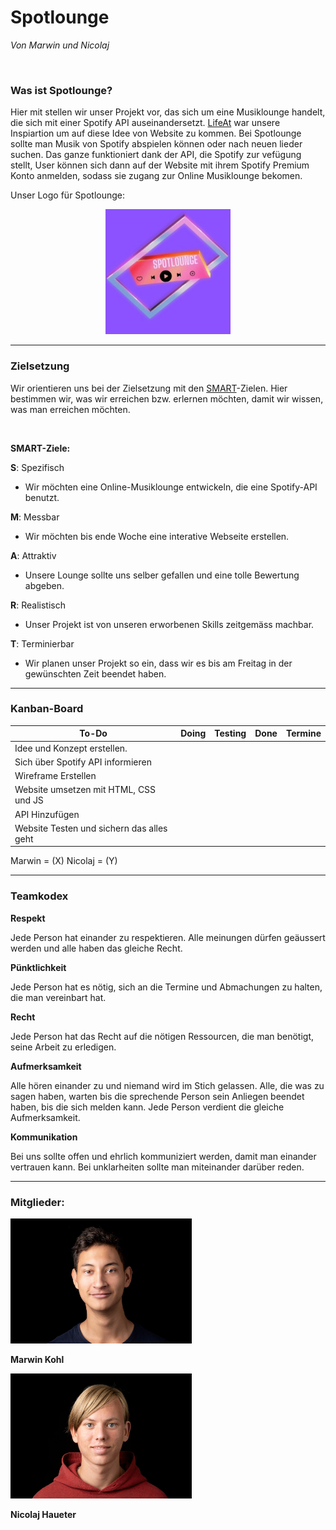 # Spotlounge 
_Von Marwin und Nicolaj_

<br>

### Was ist Spotlounge?

Hier mit stellen wir unser Projekt vor, das sich um eine Musiklounge handelt, die sich mit einer Spotify API auseinandersetzt. [LifeAt](https://lifeat.io/) war unsere Inspiartion um auf diese Idee von Website zu kommen. Bei Spotlounge sollte man Musik von Spotify abspielen können oder nach neuen lieder suchen. Das ganze funktioniert dank der API, die Spotify zur vefügung stellt, User können sich dann auf der Website mit ihrem Spotify Premium Konto anmelden, sodass sie zugang zur Online Musiklounge bekomen.

Unser Logo für Spotlounge:

<center><img src="/Images/Logo.jpg" alt="Logo von Spotlounge" width="200" height="200"></center>

---

### Zielsetzung

Wir orientieren uns bei der Zielsetzung mit den [SMART](https://kommunalwiki.boell.de/index.php/SMART-Ziele#:~:text=SMART%20ist%20die%20Abkürzung%20für,attraktiv%2C%20realistisch%20und%20terminiert%20sein.)-Zielen. Hier bestimmen wir, was wir erreichen bzw. erlernen möchten, damit wir wissen, was man erreichen möchten.

<br>

**SMART-Ziele:**  

**S**: Spezifisch 
- Wir möchten eine Online-Musiklounge entwickeln, die eine Spotify-API benutzt.

**M**: Messbar
- Wir möchten bis ende Woche eine interative Webseite erstellen.

**A**: Attraktiv
- Unsere Lounge sollte uns selber gefallen und eine tolle Bewertung abgeben.

**R**: Realistisch
- Unser Projekt ist von unseren erworbenen Skills zeitgemäss machbar.

**T**: Terminierbar
- Wir planen unser Projekt so ein, dass wir es bis am Freitag in der gewünschten Zeit beendet haben.

---

### Kanban-Board

| To-Do                                     | Doing | Testing | Done | Termine |
|-------------------------------------------|-------|---------|------|---------|
| Idee und Konzept erstellen.               |       |         |      |         |
| Sich über Spotify API informieren         |       |         |      |         |
| Wireframe Erstellen                       |       |         |      |         |
| Website umsetzen mit HTML, CSS und JS     |       |         |      |         |
| API Hinzufügen                            |       |         |      |         |
| Website Testen und sichern das alles geht |

Marwin = (X)
Nicolaj = (Y)

---

### Teamkodex

**Respekt**

Jede Person hat einander zu respektieren. Alle meinungen dürfen geäussert werden und alle haben das gleiche Recht.

**Pünktlichkeit**

Jede Person hat es nötig, sich an die Termine und Abmachungen zu halten, die man vereinbart hat.

**Recht**

Jede Person hat das Recht auf die nötigen Ressourcen, die man benötigt, seine Arbeit zu erledigen. 

**Aufmerksamkeit**

Alle hören einander zu und niemand wird im Stich gelassen. Alle, die was zu sagen haben, warten bis die sprechende Person sein Anliegen beendet haben, bis die sich melden kann. Jede Person verdient die gleiche Aufmerksamkeit.

**Kommunikation**

Bei uns sollte offen und ehrlich kommuniziert werden, damit man einander vertrauen kann. Bei unklarheiten sollte man miteinander darüber reden.

---

### Mitglieder:

<img src="/Images/Kohl_Marwin_small.jpg" alt="Marwin Kohl Mitglied" width="290" height="200">

**Marwin Kohl**

<img src="/Images/Haueter_Nicolaj_small.jpg" alt="Nicolaj Haueter Mitglied" width="290" height="200">

**Nicolaj Haueter** 